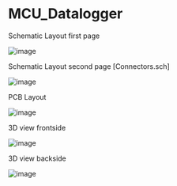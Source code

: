 # MCU_Datalogger

Schematic Layout first page

![image](https://user-images.githubusercontent.com/58080774/179731778-ace4c56a-8929-4c3c-82ff-17f34f7ecb25.png)


Schematic Layout second page [Connectors.sch]

![image](https://user-images.githubusercontent.com/58080774/179731954-dad9ca17-bec1-4ec6-8e26-a6e3fe7f8493.png)




PCB Layout

![image](https://user-images.githubusercontent.com/58080774/179934677-6c543306-c7bb-4194-b234-6c4fef992173.png)


3D view frontside

![image](https://user-images.githubusercontent.com/58080774/179934901-7d1f6fd3-52d8-47b5-af3b-ba81a2acf0d6.png)



3D view backside

![image](https://user-images.githubusercontent.com/58080774/179934945-23df409d-293b-4bc3-9a33-b096ad965400.png)
